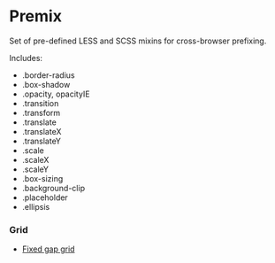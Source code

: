 Premix
======

Set of pre-defined LESS and SCSS mixins for cross-browser prefixing.

Includes:

- .border-radius
- .box-shadow
- .opacity, opacityIE
- .transition
- .transform
- .translate
- .translateX
- .translateY
- .scale
- .scaleX
- .scaleY
- .box-sizing
- .background-clip
- .placeholder
- .ellipsis
### Grid ###
- [Fixed gap grid](docs/grid/fixed-gap.md)
